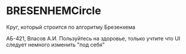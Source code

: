 # BRESENHEMCircle
Круг, который строится по алгоритму Брезенхема

АБ-421, Власов А.И.
Пользуйтесь на здоровье, только учтите что UI следует немного изменить "под себя"
